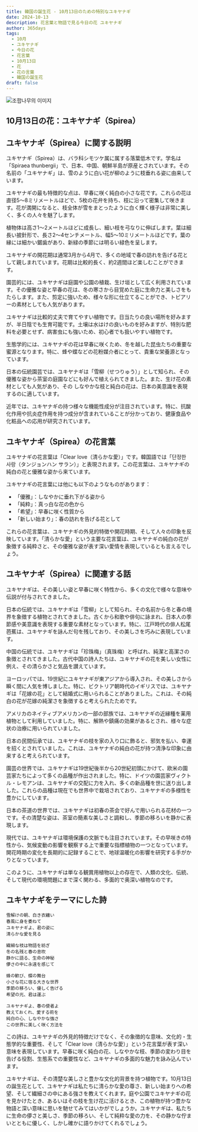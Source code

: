 ```yaml
---
title: 韓国の誕生花 - 10月13日のための特別なユキヤナギ
date: 2024-10-13
description: 花言葉と物語で見る今日の花 ユキヤナギ
author: 365days
tags:
  - 10月
  - ユキヤナギ
  - 今日の花
  - 花言葉
  - 10月13日
  - 花
  - 花の言葉
  - 韓国の誕生花
draft: false
---
```



![조팝나무의 이미지](https://cdn.pixabay.com/photo/2020/04/21/04/50/meadowsweet-trees-5070844_1280.jpg#center)


## 10月13日の花：ユキヤナギ（Spirea）

## ユキヤナギ（Spirea）に関する説明

ユキヤナギ（Spirea）は、バラ科シモツケ属に属する落葉低木です。学名は「Spiraea thunbergii」で、日本、中国、朝鮮半島が原産とされています。その名前の「ユキヤナギ」は、雪のように白い花が柳のように枝垂れる姿に由来しています。

ユキヤナギの最も特徴的な点は、早春に咲く純白の小さな花です。これらの花は直径5〜8ミリメートルほどで、5枚の花弁を持ち、枝に沿って密集して咲きます。花が満開になると、枝全体が雪をまとったように白く輝く様子は非常に美しく、多くの人々を魅了します。

植物体は高さ1〜2メートルほどに成長し、細い枝を弓なりに伸ばします。葉は細長い披針形で、長さ2〜4センチメートル、幅5〜10ミリメートルほどです。葉の縁には細かい鋸歯があり、新緑の季節には明るい緑色を呈します。

ユキヤナギの開花期は通常3月から4月で、多くの地域で春の訪れを告げる花として親しまれています。花期は比較的長く、約2週間ほど楽しむことができます。

園芸的には、ユキヤナギは庭園や公園の植栽、生け垣として広く利用されています。その優雅な姿と早春の花は、冬の寒さから目覚めた庭に生命力と美しさをもたらします。また、剪定に強いため、様々な形に仕立てることができ、トピアリーの素材としても人気があります。

ユキヤナギは比較的丈夫で育てやすい植物です。日当たりの良い場所を好みますが、半日陰でも生育可能です。土壌は水はけの良いものを好みますが、特別な肥料を必要とせず、病害虫にも強いため、初心者でも扱いやすい植物です。

生態学的には、ユキヤナギの花は早春に咲くため、冬を越した昆虫たちの重要な蜜源となります。特に、蜂や蝶などの花粉媒介者にとって、貴重な栄養源となっています。

日本の伝統園芸では、ユキヤナギは「雪柳（せつりゅう）」として知られ、その優雅な姿から茶室の庭園などにも好んで植えられてきました。また、生け花の素材としても人気があり、その しなやかな枝と純白の花は、日本の美意識を表現するのに適しています。

近年では、ユキヤナギの持つ様々な機能性成分が注目されています。特に、抗酸化作用や抗炎症作用を持つ成分が含まれていることが分かっており、健康食品や化粧品への応用が研究されています。

## ユキヤナギ（Spirea）の花言葉

ユキヤナギの花言葉は「Clear love（清らかな愛）」です。韓国語では「단정한 사랑（タンジョンハン サラン）」と表現されます。この花言葉は、ユキヤナギの純白の花と優雅な姿から来ています。

ユキヤナギの花言葉には他にも以下のようなものがあります：

- 「優雅」：しなやかに垂れ下がる姿から
- 「純粋」：真っ白な花の色から
- 「希望」：早春に咲く性質から
- 「新しい始まり」：春の訪れを告げる花として

これらの花言葉は、ユキヤナギの外見的特徴や開花時期、そして人々の印象を反映しています。「清らかな愛」という主要な花言葉は、ユキヤナギの純白の花が象徴する純粋さと、その優雅な姿が表す深い愛情を表現しているとも言えるでしょう。

## ユキヤナギ（Spirea）に関連する話

ユキヤナギは、その美しい姿と早春に咲く特性から、多くの文化で様々な意味や伝説が付与されてきました。

日本の伝統では、ユキヤナギは「雪柳」として知られ、その名前から冬と春の境界を象徴する植物とされてきました。古くから和歌や俳句に詠まれ、日本人の季節感や美意識を表現する重要な素材となっています。特に、江戸時代の俳人松尾芭蕉は、ユキヤナギを詠んだ句を残しており、その美しさを巧みに表現しています。

中国の伝統では、ユキヤナギは「珍珠梅」（真珠梅）と呼ばれ、純潔と高潔さの象徴とされてきました。古代中国の詩人たちは、ユキヤナギの花を美しい女性に例え、その清らかさと気品を讃えています。

ヨーロッパでは、19世紀にユキヤナギが東アジアから導入され、その美しさから瞬く間に人気を博しました。特に、ビクトリア朝時代のイギリスでは、ユキヤナギは「花嫁の花」として結婚式に用いられることがありました。これは、その純白の花が花嫁の純潔さを象徴すると考えられたためです。

アメリカのネイティブアメリカンの一部の部族では、ユキヤナギの近縁種を薬用植物として利用していました。特に、解熱や鎮痛の効果があるとされ、様々な症状の治療に用いられていました。

日本の民間伝承では、ユキヤナギの枝を家の入り口に飾ると、邪気を払い、幸運を招くとされていました。これは、ユキヤナギの純白の花が持つ清浄な印象に由来すると考えられています。

園芸の世界では、ユキヤナギは19世紀後半から20世紀初頭にかけて、欧米の園芸家たちによって多くの品種が作出されました。特に、ドイツの園芸家ヴィクトル・レモアンは、ユキヤナギの交配に力を入れ、多くの新品種を世に送り出しました。これらの品種は現在でも世界中で栽培されており、ユキヤナギの多様性を豊かにしています。

日本の茶道の世界では、ユキヤナギは初春の茶会で好んで用いられる花材の一つです。その清楚な姿は、茶室の簡素な美しさと調和し、季節の移ろいを静かに表現します。

現代では、ユキヤナギは環境保護の文脈でも注目されています。その早咲きの特性から、気候変動の影響を観察する上で重要な指標植物の一つとなっています。開花時期の変化を長期的に記録することで、地球温暖化の影響を研究する手がかりとなっています。

このように、ユキヤナギは単なる観賞用植物以上の存在で、人類の文化、伝統、そして現代の環境問題にまで深く関わる、多面的で奥深い植物なのです。

## ユキヤナギをテーマにした詩

```
雪解けの朝、白き衣纏い
春風に身を委ねて
ユキヤナギよ、君の姿に
清らかな愛を見る

繊細な枝は物語を紡ぎ
冬の名残と春の息吹
静かに語る、生命の神秘
儚さの中に永遠を感じて

蜂の歓び、蝶の舞台
小さな花に宿る大きな世界
季節の移ろい、優しく告げる
希望の光、君は運ぶ

ユキヤナギよ、春の使者よ
教えておくれ、愛する術を
純白の心、しなやかな強さ
この世界に美しく咲く方法を
```

この詩は、ユキヤナギの外見的特徴だけでなく、その象徴的な意味、文化的・生態学的な重要性、そして「Clear love（清らかな愛）」という花言葉が表す深い意味を表現しています。早春に咲く純白の花、しなやかな枝、季節の変わり目を告げる役割、生態系での重要性など、ユキヤナギの多面的な魅力を詠み込んでいます。

ユキヤナギは、その清楚な美しさと豊かな文化的背景を持つ植物です。10月13日の誕生花として、ユキヤナギは私たちに清らかな愛の尊さ、新しい始まりへの希望、そして繊細さの中にある強さを教えてくれます。庭や公園でユキヤナギの花を見かけたとき、あるいはその枝を生け花に活けるとき、この植物が持つ豊かな物語と深い意味に思いを馳せてみてはいかがでしょうか。ユキヤナギは、私たちに生命の儚さと美しさ、季節の移ろい、そして純粋な愛の力を、その静かな佇まいとともに優しく、しかし確かに語りかけてくれるでしょう。
